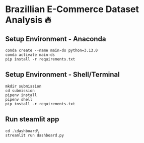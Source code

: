 # Brazillian E-Commerce Dataset Analysis 🔥

## Setup Environment - Anaconda
```
conda create --name main-ds python=3.13.0
conda activate main-ds
pip install -r requirements.txt
```

## Setup Environment - Shell/Terminal
```
mkdir submission
cd submission
pipenv install
pipenv shell
pip install -r requirements.txt
```

## Run steamlit app
```
cd .\dashboard\
streamlit run dashboard.py
